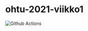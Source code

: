 # ohtu-2021-viikko1

![Github Actions](https://github.com/EeviLuukkonen/ohtu-2021-viikko1/workflows/CI/badge.svg)
